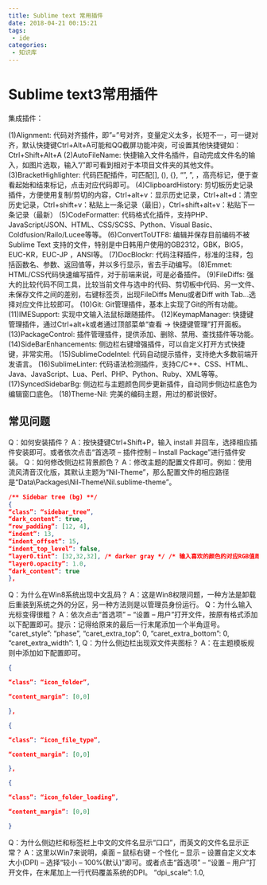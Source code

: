 ```yaml
---
title: Sublime text 常用插件
date: 2018-04-21 00:15:21
tags:
 - ide
categories:
 - 知识库
---
```


# Sublime text3常用插件

集成插件：

(1)Alignment: 代码对齐插件，即”=”号对齐，变量定义太多，长短不一，可一键对齐，默认快捷键Ctrl+Alt+A可能和QQ截屏功能冲突，可设置其他快捷键如：Ctrl+Shift+Alt+A
(2)AutoFileName: 快捷输入文件名插件，自动完成文件名的输入，如图片选取，输入”/”即可看到相对于本项目文件夹的其他文件。
(3)BracketHighlighter: 代码匹配插件，可匹配[], (), {}, “”, ”, ，高亮标记，便于查看起始和结束标记，点击对应代码即可。
(4)ClipboardHistory: 剪切板历史记录插件，方便使用复制/剪切的内容，Ctrl+alt+v：显示历史记录，Ctrl+alt+d：清空历史记录，Ctrl+shift+v：粘贴上一条记录（最旧），Ctrl+shift+alt+v：粘贴下一条记录（最新）
(5)CodeFormatter: 代码格式化插件，支持PHP、JavaScript/JSON、HTML、CSS/SCSS、Python、Visual Basic、Coldfusion/Railo/Lucee等等。
(6)ConvertToUTF8: 编辑并保存目前编码不被 Sublime Text 支持的文件，特别是中日韩用户使用的GB2312，GBK，BIG5，EUC-KR，EUC-JP ，ANSI等。
(7)DocBlockr: 代码注释插件，标准的注释，包括函数名、参数、返回值等，并以多行显示，省去手动编写。
(8)Emmet: HTML/CSS代码快速编写插件，对于前端来说，可是必备插件。
(9)FileDiffs: 强大的比较代码不同工具，比较当前文件与选中的代码、剪切板中代码、另一文件、未保存文件之间的差别，右键标签页，出现FileDiffs Menu或者Diff with Tab…选择对应文件比较即可。
(10)Git: Git管理插件，基本上实现了Git的所有功能。
(11)IMESupport: 实现中文输入法鼠标跟随插件。
(12)KeymapManager: 快捷键管理插件，通过Ctrl+alt+k或者通过顶部菜单“查看 -> 快捷键管理”打开面板。
(13)PackageControl: 插件管理插件，提供添加、删除、禁用、查找插件等功能。
(14)SideBarEnhancements: 侧边栏右键增强插件，可以自定义打开方式快捷键，非常实用。
(15)SublimeCodeIntel: 代码自动提示插件，支持绝大多数前端开发语言。
(16)SublimeLinter: 代码语法检测插件，支持C/C++、CSS、HTML、Java、JavaScript、Lua、Perl、PHP、Python、Ruby、XML等等。
(17)SyncedSidebarBg: 侧边栏与主题颜色同步更新插件，自动同步侧边栏底色为编辑窗口底色。
(18)Theme-Nil: 完美的编码主题，用过的都说很好。

## 常见问题

Q：如何安装插件？
A：按快捷键Ctrl+Shift+P，输入 install 并回车，选择相应插件安装即可。或者依次点击“首选项 – 插件控制 – Install Package”进行插件安装。
Q：如何修改侧边栏背景颜色？
A：修改主题的配置文件即可。例如：使用流风清音汉化版，其默认主题为“Nil-Theme”，那么配置文件的相应路径是“Data\Packages\Nil-Theme\Nil.sublime-theme”。

```json
/** Sidebar tree (bg) **/
{
“class”: “sidebar_tree”,
“dark_content”: true,
“row_padding”: [12, 4],
“indent”: 13,
“indent_offset”: 15,
“indent_top_level”: false,
“layer0.tint”: [32,32,32], /* darker gray */ /* 输入喜欢的颜色的对应RGB值即可 */
“layer0.opacity”: 1.0,
“dark_content”: true
},
```

Q：为什么在Win8系统出现中文乱码？
A：这是Win8权限问题，一种方法是卸载后重装到系统之外的分区，另一种方法则是以管理员身份运行。
Q：为什么输入光标变得很粗？
A：依次点击“首选项” – “设置 – 用户”打开文件，按原有格式添加以下配置即可。提示：记得给原来的最后一行末尾添加一个半角逗号。
“caret_style”: “phase”,
“caret_extra_top”: 0,
“caret_extra_bottom”: 0,
“caret_extra_width”: 1,
Q：为什么侧边栏出现双文件夹图标？
A：在主题模板规则中添加如下配置即可。

```json
{

“class”: “icon_folder”,

“content_margin”: [0,0]

},

{

“class”: “icon_file_type”,

“content_margin”: [0,0]

},

{

“class”: “icon_folder_loading”,

“content_margin”: [0,0]

}

```


Q：为什么侧边栏和标签栏上中文的文件名显示“口口”，而英文的文件名显示正常？
A：这里以Win7来说明，桌面 – 鼠标右键 – 个性化 – 显示 – 设置自定义文本大小(DPI) – 选择“较小 – 100%(默认)”即可。或者点击“首选项” – “设置 – 用户”打开文件，在末尾加上一行代码覆盖系统的DPI。
“dpi_scale”: 1.0,